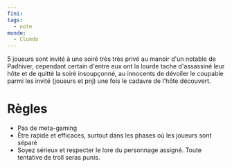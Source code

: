 ```yaml
---
fini: 
tags:
  - note
monde:
  - Cluedo
---
```

5 joueurs sont invité à une soiré très très privé au manoir d'un notable de Padhiver, cependant certain d'entre eux ont la lourde tache d'assassiné leur hôte et de quitté la soiré insoupçonné, au innocents de dévoiler le coupable parmi les invité (joueurs et pnj) une fois le cadavre de l'hôte découvert.
# Règles
- Pas de meta-gaming
- Être rapide et efficaces, surtout dans les phases où les joueurs sont séparé
- Soyez sérieux et respecter le lore du personnage assigné. Toute tentative de troll seras punis.